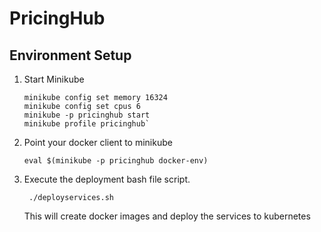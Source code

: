 # PricingHub

## Environment Setup

1. Start Minikube

       minikube config set memory 16324
       minikube config set cpus 6
       minikube -p pricinghub start
       minikube profile pricinghub`

 
2. Point your docker client to minikube

       eval $(minikube -p pricinghub docker-env)

3. Execute the deployment bash file script.

        ./deployservices.sh

    This will create docker images and deploy the services to kubernetes